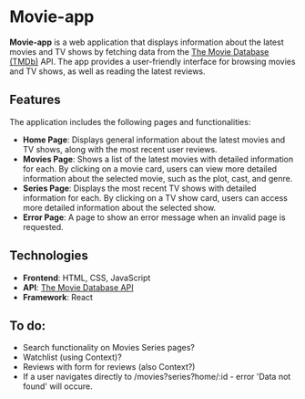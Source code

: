 # Movie-app

**Movie-app** is a web application that displays information about the latest movies and TV shows by fetching data from the [The Movie Database (TMDb)](https://www.themoviedb.org/) API. The app provides a user-friendly interface for browsing movies and TV shows, as well as reading the latest reviews.

## Features

The application includes the following pages and functionalities:

- **Home Page**: Displays general information about the latest movies and TV shows, along with the most recent user reviews.
- **Movies Page**: Shows a list of the latest movies with detailed information for each. By clicking on a movie card, users can view more detailed information about the selected movie, such as the plot, cast, and genre.
- **Series Page**: Displays the most recent TV shows with detailed information for each. By clicking on a TV show card, users can access more detailed information about the selected show.
- **Error Page**: A page to show an error message when an invalid page is requested.

## Technologies

- **Frontend**: HTML, CSS, JavaScript
- **API**: [The Movie Database API](https://www.themoviedb.org/documentation/api)
- **Framework**: React


## To do: 
- Search functionality on Movies Series pages?
- Watchlist (using Context)?
- Reviews with form for reviews (also Context?)
- If a user navigates directly to /movies?series?home/:id - error 'Data not found' will occure.



